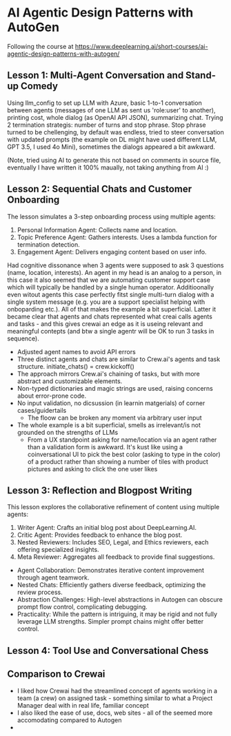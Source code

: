 # AI Agentic Design Patterns with AutoGen

Following the course at https://www.deeplearning.ai/short-courses/ai-agentic-design-patterns-with-autogen/

## Lesson 1: Multi-Agent Conversation and Stand-up Comedy

Using llm_config to set up LLM with Azure, basic 1-to-1 conversation between agents (messages of one LLM as sent us 'role:user' to another), printing cost, whole dialog (as OpenAI API JSON), summarizing chat. Trying 2 termination strategis: number of turns and stop phrase. Stop phrase turned to be chellenging, by default was endless, tried to steer conversation with updated prompts (the example on DL might have used different LLM, GPT 3.5, I used 4o Mini), sometimes the dialogs appeared a bit awkward.

(Note, tried using AI to generate this not based on comments in source file, eventually I have written it 100% maually, not taking anything from AI :)

## Lesson 2: Sequential Chats and Customer Onboarding

The lesson simulates a 3-step onboarding process using multiple agents:
1. Personal Information Agent: Collects name and location.
2. Topic Preference Agent: Gathers interests. Uses a lambda function for termination detection.
3. Engagement Agent: Delivers engaging content based on user info.

Had cognitive dissonance when 3 agents were supposed to ask 3 questions (name, location, interests). An agent in my head is an analog to a person, in this case it also seemed that we are automating customer support case which will typically be handled by a single human operator. Additioonally even witout agents this case perfectly fitst single multi-turn dialog with a single system message (e.g. you are a support specialist helping with onboparding etc.). All of that makes the example a bit superficial. Latter it became clear that agents and chats represented what creai calls agents and tasks - and this gives crewai an edge as it is useing relevant and meaningful contepts (and btw a single agentr will be OK to run 3 tasks in sequence).

- Adjusted agent names to avoid API errors
- Three distinct agents and chats are similar to Crew.ai's agents and task structure. initiate_chats() = crew.kickoff()
- The approach mirrors Crew.ai's chaining of tasks, but with more abstract and customizable elements.
- Non-typed dictionaries and magic strings are used, raising concerns about error-prone code.
- No input validation, no dicsussion (in learnin matgerials) of corner cases/guidertails
    - The floow can be broken any moment via arbitrary user input
- The whole example is a bit superficial, smells as irrelevant/is not grounded on the strengths of LLMs
    - From a UX standpoint asking for name/location via an agent rather than a validation form is awkward. It's kust like using a coinversational UI to pick the best color (asking to type in the color) of a product rather than showing a number of tiles with product pictures and asking to click the one user likes

## Lesson 3: Reflection and Blogpost Writing

This lesson explores the collaborative refinement of content using multiple agents:
1. Writer Agent: Crafts an initial blog post about DeepLearning.AI.
2. Critic Agent: Provides feedback to enhance the blog post.
3. Nested Reviewers: Includes SEO, Legal, and Ethics reviewers, each offering specialized insights.
4. Meta Reviewer: Aggregates all feedback to provide final suggestions.

- Agent Collaboration: Demonstrates iterative content improvement through agent teamwork.
- Nested Chats: Efficiently gathers diverse feedback, optimizing the review process.
- Abstraction Challenges: High-level abstractions in Autogen can obscure prompt flow control, complicating debugging.
- Practicality: While the pattern is intriguing, it may be rigid and not fully leverage LLM strengths. Simpler prompt chains might offer better control.

## Lesson 4: Tool Use and Conversational Chess

<!-- TBD -->

## Comparison to Crewai

- I liked how Crewai had the streamlined concept of agents working in a team (a crew) on assigned task - something similar to what a Project Manager deal with in real life, familiar concept
- I also liked the ease of use, docs, web sites - all of the seemed more accomodating compared to Autogen
- 
